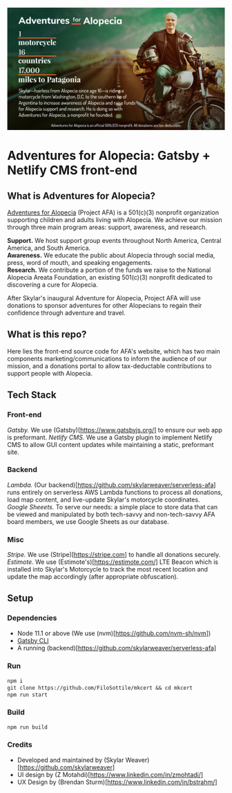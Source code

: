 [![AFA LOGO](./readme-header.png)](https://projectafa.org)

<!-- [![GitHub license](https://img.shields.io/badge/license-MIT-blue.svg)](https://github.com/skylarweaver/front-end-afa/blob/release/production/LICENSE) -->

# Adventures for Alopecia: Gatsby + Netlify CMS front-end

## What is Adventures for Alopecia?

[Adventures for Alopecia](https://projectafa.org) (Project AFA) is a 501(c)(3) nonprofit organization supporting children and adults living with Alopecia. We achieve our mission through three main program areas: support, awareness, and research.

**Support.** We host support group events throughout North America, Central America, and South America.  
**Awareness.** We educate the public about Alopecia through social media, press, word of mouth, and speaking engagements.  
**Research.** We contribute a portion of the funds we raise to the National Alopecia Areata Foundation, an existing 501(c)(3) nonprofit dedicated to discovering a cure for Alopecia.


After Skylar's inaugural Adventure for Alopecia, Project AFA will use donations to sponsor adventures for other Alopecians to regain their confidence through adventure and travel.

## What is this repo?

Here lies the front-end source code for AFA's website, which has two main components marketing/communications to inform the audience of our mission, and a donations portal to allow tax-deductable contributions to support people with Alopecia.

## Tech Stack

### Front-end

*Gatsby.* We use (Gatsby)[https://www.gatsbyjs.org/] to ensure our web app is preformant. 
*Netlify CMS.* We use a Gatsby plugin to implement Netlify CMS to allow GUI content updates while maintaining a static, preformant site.

### Backend

*Lambda.* (Our backend)[https://github.com/skylarweaver/serverless-afa] runs entirely on serverless AWS Lambda functions to process all donations, load map content, and live-update Skylar's motorcycle coordinates.  
*Google Sheeets.* To serve our needs: a simple place to store data that can be viewed and manipulated by both tech-savvy and non-tech-savvy AFA board members, we use Google Sheets as our database.  

### Misc
*Stripe.* We use (Stripe)[https://stripe.com] to handle all donations securely.  
*Estimote.* We use (Estimote's)[https://estimote.com/] LTE Beacon which is installed into Skylar's Motorcycle to track the most recent location and update the map accordingly (after appropriate obfuscation).  

## Setup

### Dependencies

- Node 11.1 or above (We use (nvm)[https://github.com/nvm-sh/nvm])
- [Gatsby CLI](https://www.gatsbyjs.org/docs/)
- A running (backend)[https://github.com/skylarweaver/serverless-afa]

### Run

```
npm i
git clone https://github.com/FiloSottile/mkcert && cd mkcert
npm run start
```

### Build

```
npm run build
```

### Credits
- Developed and maintained by (Skylar Weaver)[https://github.com/skylarweaver]
- UI design by (Z Motahdi)[https://www.linkedin.com/in/zmohtadi/]
- UX Design by (Brendan Sturm)[https://www.linkedin.com/in/bstrahm/]
